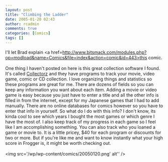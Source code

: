 ```yaml
---
layout: post
title: "Climbing the Ladder"
date: 2005-01-20 02:43
author: rcadmin
comments: true
categories: [Comics]
tags: []
---
```

I'll let Brad explain <a href=http://www.bitsmack.com/modules.php?op=modload&name=Comics&file=index&action=comic&id=443>this comic.</a><br />
<br />
One thing I haven't posted on here is this great collection software I found. It's called <a href=http://www.collectorz.com>Collectorz</a> and they have programs to track your movie, video game, comic or CD collection. I love organizing things and statistics so these programs are great for me. There are dozens of fields so you can keep any information you want about each item. Adding a movie or video game is easy because you just have to enter a title and all the other info is filled in from the internet, except for my Japanese games that I had to add manually. There are no online databases for comics however so you have to enter that info in yourself. So what do I do with this info? I don't know, its kinda cool to see which years I bought the most games or which genre I have the most of. I also keep track of my progress in each game so I feel like I am accomplishing something. You can also track who you loaned a game or movie to. It is a little pricey, $40 for each program or discounts for two or more. But if you're like me and want to know instantly what your high score in Frogger is, it might be worth checking out.<Br><br><!--more--><img src='/wp/wp-content/comics/20050120.png' alt'' />
